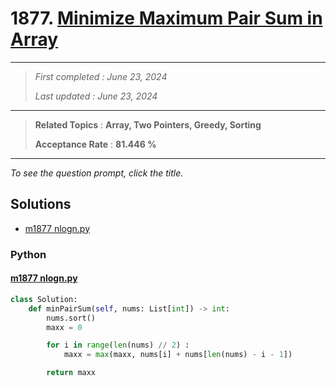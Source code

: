 # 1877. [Minimize Maximum Pair Sum in Array](<https://leetcode.com/problems/minimize-maximum-pair-sum-in-array>)

------

> *First completed : June 23, 2024*
>
> *Last updated : June 23, 2024*


------

> **Related Topics** : **Array, Two Pointers, Greedy, Sorting**
>
> **Acceptance Rate** : **81.446 %**


------

*To see the question prompt, click the title.*

## Solutions

- [m1877 nlogn.py](<../my-submissions/m1877 nlogn.py>)
### Python
#### [m1877 nlogn.py](<../my-submissions/m1877 nlogn.py>)
```Python
class Solution:
    def minPairSum(self, nums: List[int]) -> int:
        nums.sort()
        maxx = 0

        for i in range(len(nums) // 2) :
            maxx = max(maxx, nums[i] + nums[len(nums) - i - 1])

        return maxx
```

